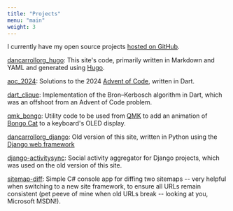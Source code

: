 ```yaml
---
title: "Projects"
menu: "main"
weight: 3
---
```


I currently have my open source projects [hosted on GitHub][github].

[dancarrollorg_hugo][dc_hugo]: This site's code, primarily written in Markdown and YAML and generated using [Hugo][hugo].

[aoc_2024][aoc2024]: Solutions to the 2024 [Advent of Code][aoc], written in Dart.

[dart_clique][dart_clique]: Implementation of the Bron–Kerbosch algorithm in Dart, which was an offshoot from an Advent of Code problem.

[qmk_bongo][qmk_bongo]: Utility code to be used from [QMK][qmk] to add an animation of [Bongo Cat][bongocat] to a keyboard's OLED display.

[dancarrollorg_django][dc_django]: Old version of this site, written in Python using the [Django web framework][django]

[django-activitysync][activitysync]: Social activity aggregator for Django projects, which was used on the old version of this site.

[sitemap-diff][sitemap]: Simple C# console app for diffing two sitemaps -- very helpful when switching to a new site framework, to
ensure all URLs remain consistent (pet peeve of mine when old URLs break -- looking at you, Microsoft MSDN!).


[github]: https://github.com/dancarroll
[hugo]: https://gohugo.io/
[aoc2024]: https://github.com/dancarroll/aoc_2024
[aoc]: https://adventofcode.com/
[dart_clique]: https://github.com/dancarroll/dart_clique
[dc_hugo]: https://github.com/dancarroll/dancarrollorg_hugo
[dc_django]: https://github.com/dancarroll/dancarrollorg_django
[django]: https://www.djangoproject.com/
[activitysync]: https://github.com/dancarroll/django-activitysync
[sitemap]: https://github.com/dancarroll/sitemap-diff
[qmk_bongo]: https://github.com/dancarroll/qmk-bongo
[qmk]: https://qmk.fm/
[bongocat]: https://en.wikipedia.org/wiki/Bongo_Cat

[2]: https://github.com/hyde/hyde 
[3]: https://www.djangoproject.com/
[4]: https://bitbucket.org/dancarroll/dancarrollorg_hyde
[5]: http://bitbucket.org/dancarroll/dancarrollorg
[6]: https://bitbucket.org/dancarroll/django-activitysync
[7]: https://bitbucket.org/dancarroll/sitemap-diff
[8]: http://bitbucket.org/dancarroll/flashcards